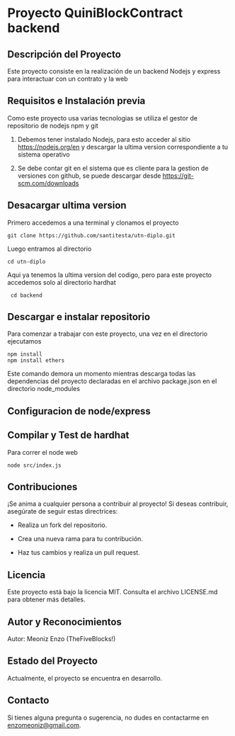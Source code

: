 # Proyecto QuiniBlockContract backend

  

## Descripción del Proyecto

Este proyecto consiste en la realización de un backend Nodejs y express para interactuar con un contrato y la web

  

## Requisitos e Instalación previa

Como este proyecto usa varias tecnologias se utiliza el gestor de repositorio de nodejs npm y git

  

1. Debemos tener instalado Nodejs, para esto acceder al sitio https://nodejs.org/en y descargar la ultima version correspondiente a tu sistema operativo

2. Se debe contar git en el sistema que es cliente para la gestion de versiones con github, se puede descargar desde https://git-scm.com/downloads

  

## Desacargar ultima version

Primero accedemos a una terminal y clonamos el proyecto

    git clone https://github.com/santitesta/utn-diplo.git

 Luego entramos al directorio

    cd utn-diplo

Aqui ya tenemos la ultima version del codigo, pero para este proyecto accedemos solo al directorio hardhat

     cd backend

## Descargar e instalar repositorio
Para comenzar a trabajar con este proyecto, una vez en el directorio ejecutamos

    npm install
    npm install ethers


Este comando demora un momento mientras descarga todas las dependencias del proyecto declaradas en el archivo package.json en el directorio node_modules

## Configuracion de node/express


## Compilar y Test de hardhat

Para correr el node web

    node src/index.js


## Contribuciones

¡Se anima a cualquier persona a contribuir al proyecto! Si deseas contribuir, asegúrate de seguir estas directrices:

- Realiza un fork del repositorio.

- Crea una nueva rama para tu contribución.

- Haz tus cambios y realiza un pull request.

  

## Licencia

Este proyecto está bajo la licencia MIT. Consulta el archivo LICENSE.md para obtener más detalles.

  
## Autor y Reconocimientos

Autor: Meoniz Enzo (TheFiveBlocks!)

  

## Estado del Proyecto

Actualmente, el proyecto se encuentra en desarrollo.

  

## Contacto

Si tienes alguna pregunta o sugerencia, no dudes en contactarme en [enzomeoniz@gmail.com](mailto:enzomeoniz@gmail.com).
